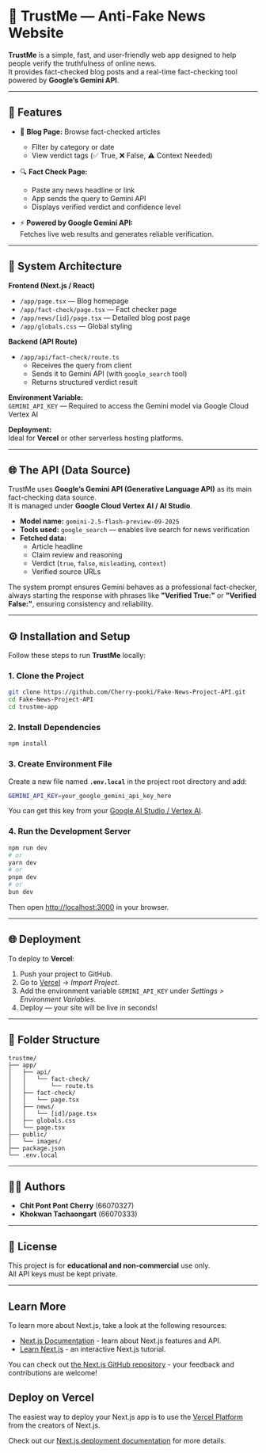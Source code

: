 # 🧠 TrustMe — Anti-Fake News Website

**TrustMe** is a simple, fast, and user-friendly web app designed to help people verify the truthfulness of online news.  
It provides fact-checked blog posts and a real-time fact-checking tool powered by **Google’s Gemini API**.

---

## 🚀 Features

- 📰 **Blog Page:** Browse fact-checked articles  
  - Filter by category or date  
  - View verdict tags (✅ True, ❌ False, ⚠ Context Needed)

- 🔍 **Fact Check Page:**  
  - Paste any news headline or link  
  - App sends the query to Gemini API  
  - Displays verified verdict and confidence level

- ⚡ **Powered by Google Gemini API:**  
  Fetches live web results and generates reliable verification.

---

## 🧩 System Architecture

**Frontend (Next.js / React)**  
- `/app/page.tsx` — Blog homepage  
- `/app/fact-check/page.tsx` — Fact checker page  
- `/app/news/[id]/page.tsx` — Detailed blog post page  
- `/app/globals.css` — Global styling  

**Backend (API Route)**  
- `/app/api/fact-check/route.ts`  
  - Receives the query from client  
  - Sends it to Gemini API (with `google_search` tool)  
  - Returns structured verdict result  

**Environment Variable:**  
`GEMINI_API_KEY` — Required to access the Gemini model via Google Cloud Vertex AI  

**Deployment:**  
Ideal for **Vercel** or other serverless hosting platforms.

---

## 🌐 The API (Data Source)

TrustMe uses **Google’s Gemini API (Generative Language API)** as its main fact-checking data source.  
It is managed under **Google Cloud Vertex AI / AI Studio**.

- **Model name:** `gemini-2.5-flash-preview-09-2025`  
- **Tools used:** `google_search` — enables live search for news verification  
- **Fetched data:**  
  - Article headline  
  - Claim review and reasoning  
  - Verdict (`true`, `false`, `misleading`, `context`)  
  - Verified source URLs  

The system prompt ensures Gemini behaves as a professional fact-checker, always starting the response with phrases like **"Verified True:"** or **"Verified False:"**, ensuring consistency and reliability.

---

## ⚙️ Installation and Setup

Follow these steps to run **TrustMe** locally:

### 1. Clone the Project
```bash
git clone https://github.com/Cherry-pooki/Fake-News-Project-API.git
cd Fake-News-Project-API
cd trustme-app
```

### 2. Install Dependencies
```bash
npm install
```

### 3. Create Environment File
Create a new file named **`.env.local`** in the project root directory and add:
```bash
GEMINI_API_KEY=your_google_gemini_api_key_here
```

You can get this key from your [Google AI Studio / Vertex AI](https://aistudio.google.com/).

### 4. Run the Development Server
```bash
npm run dev
# or
yarn dev
# or
pnpm dev
# or
bun dev
```
Then open [http://localhost:3000](http://localhost:3000) in your browser.

---

## 🌐 Deployment

To deploy to **Vercel**:
1. Push your project to GitHub.
2. Go to [Vercel](https://vercel.com/) → *Import Project*.
3. Add the environment variable `GEMINI_API_KEY` under *Settings > Environment Variables*.
4. Deploy — your site will be live in seconds!

---

## 📁 Folder Structure
```
trustme/
├── app/
│   ├── api/
│   │   └── fact-check/
│   │       └── route.ts
│   ├── fact-check/
│   │   └── page.tsx
│   ├── news/
│   │   └── [id]/page.tsx
│   ├── globals.css
│   └── page.tsx
├── public/
│   └── images/
├── package.json
└── .env.local
```

---

## 👩‍💻 Authors

- **Chit Pont Pont Cherry** (66070327)  
- **Khokwan Tachaongart** (66070333)

---

## 🧾 License
This project is for **educational and non-commercial** use only.  
All API keys must be kept private.

---

## Learn More

To learn more about Next.js, take a look at the following resources:

- [Next.js Documentation](https://nextjs.org/docs) - learn about Next.js features and API.
- [Learn Next.js](https://nextjs.org/learn) - an interactive Next.js tutorial.

You can check out [the Next.js GitHub repository](https://github.com/vercel/next.js) - your feedback and contributions are welcome!

## Deploy on Vercel

The easiest way to deploy your Next.js app is to use the [Vercel Platform](https://vercel.com/new?utm_medium=default-template&filter=next.js&utm_source=create-next-app&utm_campaign=create-next-app-readme) from the creators of Next.js.

Check out our [Next.js deployment documentation](https://nextjs.org/docs/app/building-your-application/deploying) for more details.
